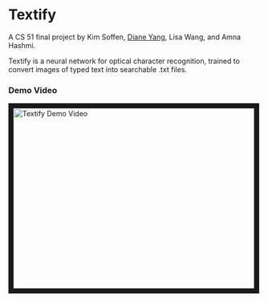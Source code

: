 Textify
===========

A CS 51 final project by Kim Soffen, [Diane Yang](www.twitter.com/diane_xy), Lisa Wang, and Amna Hashmi.

Textify is a neural network for optical character recognition, trained to convert images of typed text into searchable .txt files.

### Demo Video
<a href="http://www.youtube.com/watch?feature=player_embedded&v=TEC7MndYi0U
" target="_blank"><img src="http://img.youtube.com/vi/TEC7MndYi0U/0.jpg" 
alt="Textify Demo Video" width="480" height="360" border="10" /></a>
